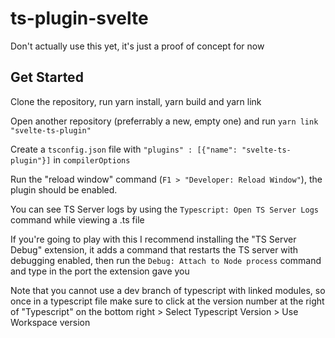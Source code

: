 # ts-plugin-svelte

Don't actually use this yet, it's just a proof of concept for now

## Get Started

Clone the repository, run yarn install, yarn build and yarn link

Open another repository (preferrably a new, empty one) and run `yarn link "svelte-ts-plugin"`

Create a `tsconfig.json` file with `"plugins" : [{"name": "svelte-ts-plugin"}]` in `compilerOptions`

Run the "reload window" command (`F1 > "Developer: Reload Window"`), the plugin should be enabled.

You can see TS Server logs by using the `Typescript: Open TS Server Logs` command while viewing a .ts file

If you're going to play with this I recommend installing the "TS Server Debug" extension, it adds a command that restarts the TS server with debugging enabled, then run the `Debug: Attach to Node process` command and type in the port the extension gave you

Note that you cannot use a dev branch of typescript with linked modules, so once in a typescript file make sure to click at the version number at the right of "Typescript" on the bottom right > Select Typescript Version > Use Workspace version
